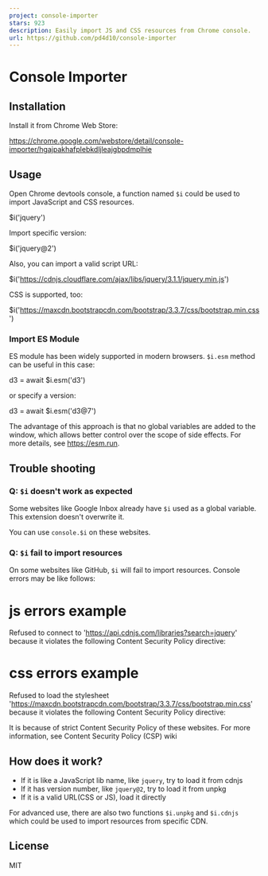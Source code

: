 ```yaml
---
project: console-importer
stars: 923
description: Easily import JS and CSS resources from Chrome console.
url: https://github.com/pd4d10/console-importer
---
```


Console Importer
================

Installation
------------

Install it from Chrome Web Store:

https://chrome.google.com/webstore/detail/console-importer/hgajpakhafplebkdljleajgbpdmplhie

Usage
-----

Open Chrome devtools console, a function named `$i` could be used to import JavaScript and CSS resources.

$i('jquery')

Import specific version:

$i('jquery@2')

Also, you can import a valid script URL:

$i('https://cdnjs.cloudflare.com/ajax/libs/jquery/3.1.1/jquery.min.js')

CSS is supported, too:

$i('https://maxcdn.bootstrapcdn.com/bootstrap/3.3.7/css/bootstrap.min.css')

### Import ES Module

ES module has been widely supported in modern browsers. `$i.esm` method can be useful in this case:

d3 \= await $i.esm('d3')

or specify a version:

d3 \= await $i.esm('d3@7')

The advantage of this approach is that no global variables are added to the window, which allows better control over the scope of side effects. For more details, see https://esm.run.

Trouble shooting
----------------

### Q: `$i` doesn't work as expected

Some websites like Google Inbox already have `$i` used as a global variable. This extension doesn't overwrite it.

You can use `console.$i` on these websites.

### Q: `$i` fail to import resources

On some websites like GitHub, `$i` will fail to import resources. Console errors may be like follows:

# js errors example
Refused to connect to 'https://api.cdnjs.com/libraries?search=jquery' because it violates the following Content Security Policy directive:

# css errors example
Refused to load the stylesheet 'https://maxcdn.bootstrapcdn.com/bootstrap/3.3.7/css/bootstrap.min.css' because it violates the following Content Security Policy directive:

It is because of strict Content Security Policy of these websites. For more information, see Content Security Policy (CSP) wiki

How does it work?
-----------------

-   If it is like a JavaScript lib name, like `jquery`, try to load it from cdnjs
-   If it has version number, like `jquery@2`, try to load it from unpkg
-   If it is a valid URL(CSS or JS), load it directly

For advanced use, there are also two functions `$i.unpkg` and `$i.cdnjs` which could be used to import resources from specific CDN.

License
-------

MIT
